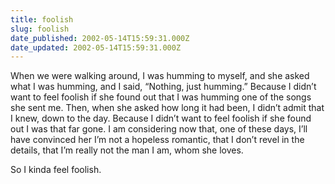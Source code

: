 ```yaml
---
title: foolish
slug: foolish
date_published: 2002-05-14T15:59:31.000Z
date_updated: 2002-05-14T15:59:31.000Z
---
```


When we were walking around, I was humming to myself, and she asked what I was humming, and I said, “Nothing, just humming.” Because I didn’t want to feel foolish if she found out that I was humming one of the songs she sent me. Then, when she asked how long it had been, I didn’t admit that I knew, down to the day. Because I didn’t want to feel foolish if she found out I was that far gone. I am considering now that, one of these days, I’ll have convinced her I’m not a hopeless romantic, that I don’t revel in the details, that I’m really not the man I am, whom she loves.

So I kinda feel foolish.
